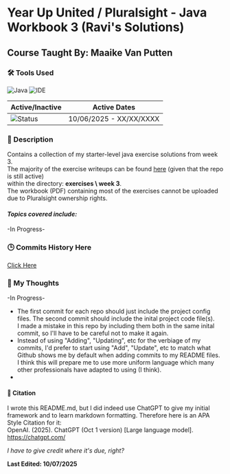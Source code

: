 # Year Up United / Pluralsight - Java Workbook 3 (Ravi's Solutions)
## Course Taught By: Maaike Van Putten

### 🛠️ Tools Used
![Java](https://img.shields.io/badge/language-Java-blue.svg)
![IDE](https://img.shields.io/badge/IDE-IntelliJ-orange)

| Active/Inactive | Active Dates |
| --- | --- |
| ![Status](https://img.shields.io/badge/status-active-brightgreen) | 10/06/2025 - XX/XX/XXXX|

### 📝 Description
Contains a collection of my starter-level java exercise solutions from week 3. <br>
The majority of the exercise writeups can be found [here](https://github.com/BrightBoost/learningjava) (given that the repo is still active) <br>
within the directory: **exercises \ week 3**. <br>
The workbook (PDF) containing most of the exercises cannot be uploaded due to Pluralsight ownership rights. <br>

#### *Topics covered include:*<br>
-In Progress-

### 🕒 Commits History Here
[Click Here](https://github.com/gitraspigner/workbook-3/commits/master)

### 💭 My Thoughts
-In Progress- <br>
- The first commit for each repo should just include the project config files. The second commit should include the inital project code file(s). <br>
I made a mistake in this repo by including them both in the same inital commit, so I'll have to be careful not to make it again.
- Instead of using "Adding", "Updating", etc for the verbiage of my commits, I'd prefer to start using "Add", "Update", etc to match what Github shows me by default when adding commits to my README files. <br>
I think this will prepare me to use more uniform language which many other professionals have adapted to using (I think).
- 

#### 🔖 Citation
I wrote this README.md, but I did indeed use ChatGPT to give my initial framework and to learn markdown formatting. Therefore here is an APA Style Citation for it:  <br>
OpenAI. (2025). ChatGPT (Oct 1 version) [Large language model]. https://chatgpt.com/ <br>

*I have to give credit where it's due, right?* <br>

**Last Edited: 10/07/2025**
